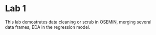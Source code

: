 # Lab 1

This lab demostrates data cleaning or scrub in OSEMiN, merging several data frames, EDA in the regression model.
